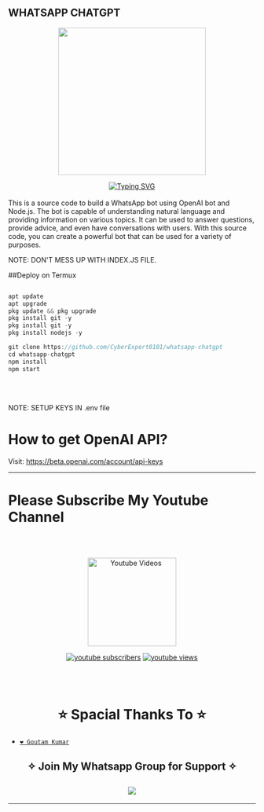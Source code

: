 <h2>WHATSAPP CHATGPT</h2>

<p align="center">
<img src="https://yt3.googleusercontent.com/t6OlSgHu36KIMzo_ti28CR06gZXdzMcbIP1sz0m5f6jT5w5eWxxW82tKWWRlLvGSssbHr6BnOQ=s176-c-k-c0x00ffffff-no-rj" width="300" height="300"/>
</p>



<div align="center"> 
 <a href="https://git.io/typing-svg"><img src="https://readme-typing-svg.demolab.com?font=Rubik+Dirt&size=65&pause=1000&color=F72C3F&background=FF20A500&center=true&vCenter=true&width=1000&height=150&lines=I'm+Cyber+Lakiya; Please+Follow+Me+on+YT;Please+Support+Me" alt="Typing SVG" /></a>    </div>


 
 <br> 
 This is a source code to build a WhatsApp bot using OpenAI bot and Node.js. The bot is capable of understanding natural language and providing information on various topics. It can be used to answer questions, provide advice, and even have conversations with users. With this source code, you can create a powerful bot that can be used for a variety of purposes. <br> 
  
 NOTE: DON'T MESS UP WITH INDEX.JS FILE. <br> 
  
     
##Deploy on Termux
```js

apt update
apt upgrade
pkg update && pkg upgrade
pkg install git -y
pkg install git -y
pkg install nodejs -y 

git clone https://github.com/CyberExpert0101/whatsapp-chatgpt
cd whatsapp-chatgpt
npm install
npm start
```

 


 <br> 
  
 <br> NOTE: SETUP KEYS IN .env file<br> 
  
 # How to get OpenAI API? 
 Visit: https://beta.openai.com/account/api-keys 
  
  --- 
 <p align="center"> 
    
    
 # Please Subscribe My Youtube Channel 
    
  <br><br>  
 <p align="center"> 
   <a href="https://youtube.com/@cyberlakiya"><img title="Youtube Videos" src="https://github.com/Alien-alfa/Alien-alfa/blob/beta/MD-Images/yt.png?raw=true" width="180"/></a></div> 
    
 <p align="center"> 
   <a href="https://youtube.com/channel/cyberlakiya?sub_confirmation=1"> 
       <img alt="youtube subscribers" title="Subscribe to my YouTube channel" src="https://freshidea.com/jonah/youtube-api/subscribers-badge.php?label=Subscribers&style=for-the-badge&color=red&labelColor=ce4630"/></a>  
     <a href="https://youtube.com/@cyberlakiya?sub_confirmation=1"> 
       <img alt="youtube views" title="YouTube views" src="https://freshidea.com/jonah/youtube-api/view-count-badge.php?label=View+Count&style=for-the-badge&color=blue&labelColor=0b689d"/></a> 
   </p> 
 </p> 
  

</br></br>
<h1 align="center">  ⭐ Spacial Thanks To ⭐
</h1>

* [`❤️ Goutam Kumar`](https://github.com/CyberExpert0101)


<h2 align="center"> ✧ Join My Whatsapp Group for Support ✧
</h2>

<h2 align="center">  <a href="https://chat.whatsapp.com/GsbcNw0Z53iAlEqezL5kyW"><img src="https://img.shields.io/badge/Join Group-25D366?style=for-the-badge&logo=whatsapp&logoColor=white" />
</a>

</h2>


 ---